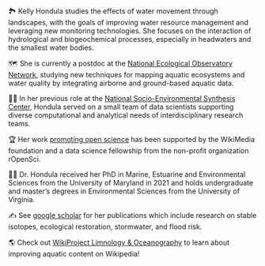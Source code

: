 🏞️   Kelly Hondula studies the effects of water movement through landscapes, with the goals of improving water resource management and leveraging new monitoring technologies. She focuses on the interaction of hydrological and biogeochemical processes, especially in headwaters and the smallest water bodies.

🗺   She is currently a postdoc at the [National Ecological Observatory Network](https://www.neonscience.org/), studying new techniques for mapping aquatic ecosystems and water quality by integrating airborne and ground-based aquatic data. 

👩‍💻   In her previous role at the [National Socio-Environmental Synthesis Center](https://www.SESYNC.org/), Hondula served on a small team of data scientists supporting diverse computational and analytical needs of interdisciplinary research teams. 

🏆   Her work [promoting open science](https://www.youtube.com/watch?v=6ny9Z7CDWq8) has been supported by the WikiMedia foundation and a data science fellowship from the non-profit organization rOpenSci. 

👩‍🎓   Dr. Hondula received her PhD in Marine, Estuarine and Environmental Sciences from the University of Maryland in 2021 and holds undergraduate and master’s degrees in Environmental Sciences from the University of Virginia. 

 ✍️  See [google scholar](https://scholar.google.com/citations?user=Xdhvu9QAAAAJ) for her publications which include research on stable isotopes, ecological restoration, stormwater, and flood risk. 

🌎  Check out [WikiProject Limnology & Oceanography](https://twitter.com/WikiProjectLO) to learn about improving aquatic content on Wikipedia!

